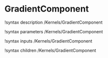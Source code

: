 <!-- MOOSE Documentation Stub: Remove this when content is added. -->

# GradientComponent
!syntax description /Kernels/GradientComponent

!syntax parameters /Kernels/GradientComponent

!syntax inputs /Kernels/GradientComponent

!syntax children /Kernels/GradientComponent
